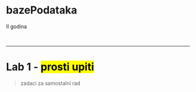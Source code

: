 # bazePodataka
II godina

<br>
<hr>

# Lab 1 - <mark> prosti upiti <mark>

> zadaci za samostalni rad